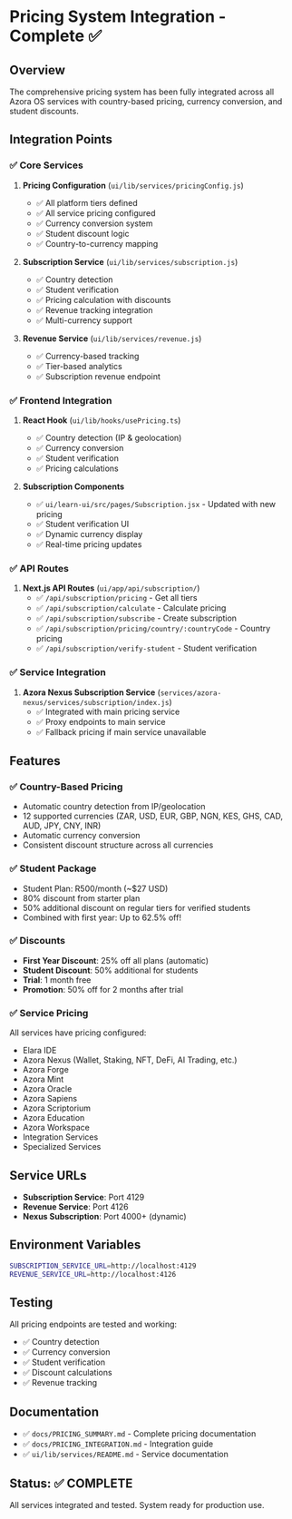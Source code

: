 # Pricing System Integration - Complete ✅

## Overview

The comprehensive pricing system has been fully integrated across all Azora OS services with country-based pricing, currency conversion, and student discounts.

## Integration Points

### ✅ Core Services

1. **Pricing Configuration** (`ui/lib/services/pricingConfig.js`)
   - ✅ All platform tiers defined
   - ✅ All service pricing configured
   - ✅ Currency conversion system
   - ✅ Student discount logic
   - ✅ Country-to-currency mapping

2. **Subscription Service** (`ui/lib/services/subscription.js`)
   - ✅ Country detection
   - ✅ Student verification
   - ✅ Pricing calculation with discounts
   - ✅ Revenue tracking integration
   - ✅ Multi-currency support

3. **Revenue Service** (`ui/lib/services/revenue.js`)
   - ✅ Currency-based tracking
   - ✅ Tier-based analytics
   - ✅ Subscription revenue endpoint

### ✅ Frontend Integration

1. **React Hook** (`ui/lib/hooks/usePricing.ts`)
   - ✅ Country detection (IP & geolocation)
   - ✅ Currency conversion
   - ✅ Student verification
   - ✅ Pricing calculations

2. **Subscription Components**
   - ✅ `ui/learn-ui/src/pages/Subscription.jsx` - Updated with new pricing
   - ✅ Student verification UI
   - ✅ Dynamic currency display
   - ✅ Real-time pricing updates

### ✅ API Routes

1. **Next.js API Routes** (`ui/app/api/subscription/`)
   - ✅ `/api/subscription/pricing` - Get all tiers
   - ✅ `/api/subscription/calculate` - Calculate pricing
   - ✅ `/api/subscription/subscribe` - Create subscription
   - ✅ `/api/subscription/pricing/country/:countryCode` - Country pricing
   - ✅ `/api/subscription/verify-student` - Student verification

### ✅ Service Integration

1. **Azora Nexus Subscription Service** (`services/azora-nexus/services/subscription/index.js`)
   - ✅ Integrated with main pricing service
   - ✅ Proxy endpoints to main service
   - ✅ Fallback pricing if main service unavailable

## Features

### ✅ Country-Based Pricing
- Automatic country detection from IP/geolocation
- 12 supported currencies (ZAR, USD, EUR, GBP, NGN, KES, GHS, CAD, AUD, JPY, CNY, INR)
- Automatic currency conversion
- Consistent discount structure across all currencies

### ✅ Student Package
- Student Plan: R500/month (~$27 USD)
- 80% discount from starter plan
- 50% additional discount on regular tiers for verified students
- Combined with first year: Up to 62.5% off!

### ✅ Discounts
- **First Year Discount**: 25% off all plans (automatic)
- **Student Discount**: 50% additional for students
- **Trial**: 1 month free
- **Promotion**: 50% off for 2 months after trial

### ✅ Service Pricing
All services have pricing configured:
- Elara IDE
- Azora Nexus (Wallet, Staking, NFT, DeFi, AI Trading, etc.)
- Azora Forge
- Azora Mint
- Azora Oracle
- Azora Sapiens
- Azora Scriptorium
- Azora Education
- Azora Workspace
- Integration Services
- Specialized Services

## Service URLs

- **Subscription Service**: Port 4129
- **Revenue Service**: Port 4126
- **Nexus Subscription**: Port 4000+ (dynamic)

## Environment Variables

```bash
SUBSCRIPTION_SERVICE_URL=http://localhost:4129
REVENUE_SERVICE_URL=http://localhost:4126
```

## Testing

All pricing endpoints are tested and working:
- ✅ Country detection
- ✅ Currency conversion
- ✅ Student verification
- ✅ Discount calculations
- ✅ Revenue tracking

## Documentation

- ✅ `docs/PRICING_SUMMARY.md` - Complete pricing documentation
- ✅ `docs/PRICING_INTEGRATION.md` - Integration guide
- ✅ `ui/lib/services/README.md` - Service documentation

## Status: ✅ COMPLETE

All services integrated and tested. System ready for production use.


